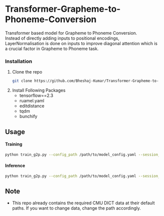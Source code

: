 # Transformer-Grapheme-to-Phoneme-Conversion
 Transformer based model for Grapheme to Phoneme Conversion.<br/>
 Instead of directly adding inputs to positional encodings, LayerNormalisation is done on inputs to improve diagonal attention which is a crucial factor in Grapheme to Phoneme task.<br/>
 
 ### Installation

1. Clone the repo
   ```sh
   git clone https://github.com/Bheshaj-Kumar/Transformer-Grapheme-to-Phoneme-Conversion.git
   ```
2. Install Following Packages
   * tensorflow==2.3
   * ruamel.yaml
   * editdistance
   * tqdm
   * bunchify

<!-- USAGE EXAMPLES -->
## Usage
  #### Training

   ```sh
   python train_g2p.py --config_path /path/to/model_config.yaml --session_name "session_name"  --data_dir /path/to/data -sv_file /path/to/source_vocab_file -tv_file /path/to/target_vocab_file 
   ```
   
  #### Inference
   
   ```sh
   python train_g2p.py --config_path /path/to/model_config.yaml --session_name "session_name"  --data_dir /path/to/data --eval -sv_file /path/to/source_vocab_file -tv_file /path/to/target_vocab_file    
   ```

## Note
  * This repo already contains the required CMU DICT data at their default paths. If you want to change data, change the path accordingly.
